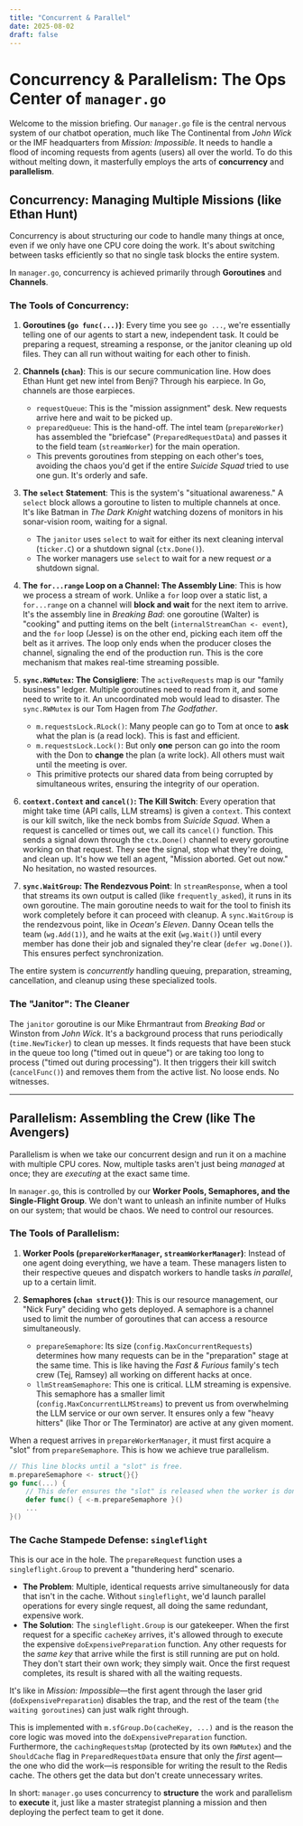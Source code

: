 ```yaml
---
title: "Concurrent & Parallel"
date: 2025-08-02
draft: false
---
```


# Concurrency & Parallelism: The Ops Center of `manager.go`

Welcome to the mission briefing. Our `manager.go` file is the central nervous system of our chatbot operation, much like The Continental from *John Wick* or the IMF headquarters from *Mission: Impossible*. It needs to handle a flood of incoming requests from agents (users) all over the world. To do this without melting down, it masterfully employs the arts of **concurrency** and **parallelism**.

## Concurrency: Managing Multiple Missions (like Ethan Hunt)

Concurrency is about structuring our code to handle many things at once, even if we only have one CPU core doing the work. It's about switching between tasks efficiently so that no single task blocks the entire system.

In `manager.go`, concurrency is achieved primarily through **Goroutines** and **Channels**.

### The Tools of Concurrency:

1.  **Goroutines (`go func(...)`)**: Every time you see `go ...`, we're essentially telling one of our agents to start a new, independent task. It could be preparing a request, streaming a response, or the janitor cleaning up old files. They can all run without waiting for each other to finish.

2.  **Channels (`chan`)**: This is our secure communication line. How does Ethan Hunt get new intel from Benji? Through his earpiece. In Go, channels are those earpieces.
    *   `requestQueue`: This is the "mission assignment" desk. New requests arrive here and wait to be picked up.
    *   `preparedQueue`: This is the hand-off. The intel team (`prepareWorker`) has assembled the "briefcase" (`PreparedRequestData`) and passes it to the field team (`streamWorker`) for the main operation.
    *   This prevents goroutines from stepping on each other's toes, avoiding the chaos you'd get if the entire *Suicide Squad* tried to use one gun. It's orderly and safe.

3.  **The `select` Statement**: This is the system's "situational awareness." A `select` block allows a goroutine to listen to multiple channels at once. It's like Batman in *The Dark Knight* watching dozens of monitors in his sonar-vision room, waiting for a signal.
    *   The `janitor` uses `select` to wait for either its next cleaning interval (`ticker.C`) or a shutdown signal (`ctx.Done()`).
    *   The worker managers use `select` to wait for a new request *or* a shutdown signal.

4.  **The `for...range` Loop on a Channel: The Assembly Line**: This is how we process a stream of work. Unlike a `for` loop over a static list, a `for...range` on a channel will **block and wait** for the next item to arrive. It's the assembly line in *Breaking Bad*: one goroutine (Walter) is "cooking" and putting items on the belt (`internalStreamChan <- event`), and the `for` loop (Jesse) is on the other end, picking each item off the belt as it arrives. The loop only ends when the producer closes the channel, signaling the end of the production run. This is the core mechanism that makes real-time streaming possible.

5.  **`sync.RWMutex`: The Consigliere**: The `activeRequests` map is our "family business" ledger. Multiple goroutines need to read from it, and some need to write to it. An uncoordinated mob would lead to disaster. The `sync.RWMutex` is our Tom Hagen from *The Godfather*.
    *   `m.requestsLock.RLock()`: Many people can go to Tom at once to **ask** what the plan is (a read lock). This is fast and efficient.
    *   `m.requestsLock.Lock()`: But only **one** person can go into the room with the Don to **change** the plan (a write lock). All others must wait until the meeting is over.
    *   This primitive protects our shared data from being corrupted by simultaneous writes, ensuring the integrity of our operation.

6.  **`context.Context` and `cancel()`: The Kill Switch**: Every operation that might take time (API calls, LLM streams) is given a `context`. This context is our kill switch, like the neck bombs from *Suicide Squad*. When a request is cancelled or times out, we call its `cancel()` function. This sends a signal down through the `ctx.Done()` channel to every goroutine working on that request. They see the signal, stop what they're doing, and clean up. It's how we tell an agent, "Mission aborted. Get out now." No hesitation, no wasted resources.

7.  **`sync.WaitGroup`: The Rendezvous Point**: In `streamResponse`, when a tool that streams its own output is called (like `frequently_asked`), it runs in its own goroutine. The main goroutine needs to wait for the tool to finish its work completely before it can proceed with cleanup. A `sync.WaitGroup` is the rendezvous point, like in *Ocean's Eleven*. Danny Ocean tells the team (`wg.Add(1)`), and he waits at the exit (`wg.Wait()`) until every member has done their job and signaled they're clear (`defer wg.Done()`). This ensures perfect synchronization.

The entire system is *concurrently* handling queuing, preparation, streaming, cancellation, and cleanup using these specialized tools.

### The "Janitor": The Cleaner

The `janitor` goroutine is our Mike Ehrmantraut from *Breaking Bad* or Winston from *John Wick*. It's a background process that runs periodically (`time.NewTicker`) to clean up messes. It finds requests that have been stuck in the queue too long ("timed out in queue") or are taking too long to process ("timed out during processing"). It then triggers their kill switch (`cancelFunc()`) and removes them from the active list. No loose ends. No witnesses.

---

## Parallelism: Assembling the Crew (like The Avengers)

Parallelism is when we take our concurrent design and run it on a machine with multiple CPU cores. Now, multiple tasks aren't just being *managed* at once; they are *executing* at the exact same time.

In `manager.go`, this is controlled by our **Worker Pools, Semaphores, and the Single-Flight Group**. We don't want to unleash an infinite number of Hulks on our system; that would be chaos. We need to control our resources.

### The Tools of Parallelism:

1.  **Worker Pools (`prepareWorkerManager`, `streamWorkerManager`)**: Instead of one agent doing everything, we have a team. These managers listen to their respective queues and dispatch workers to handle tasks *in parallel*, up to a certain limit.

2.  **Semaphores (`chan struct{}`)**: This is our resource management, our "Nick Fury" deciding who gets deployed. A semaphore is a channel used to limit the number of goroutines that can access a resource simultaneously.
    *   `prepareSemaphore`: Its size (`config.MaxConcurrentRequests`) determines how many requests can be in the "preparation" stage at the same time. This is like having the *Fast & Furious* family's tech crew (Tej, Ramsey) all working on different hacks at once.
    *   `llmStreamSemaphore`: This one is critical. LLM streaming is expensive. This semaphore has a smaller limit (`config.MaxConcurrentLLMStreams`) to prevent us from overwhelming the LLM service or our own server. It ensures only a few "heavy hitters" (like Thor or The Terminator) are active at any given moment.

When a request arrives in `prepareWorkerManager`, it must first acquire a "slot" from `prepareSemaphore`. This is how we achieve true parallelism.
```go
// This line blocks until a "slot" is free.
m.prepareSemaphore <- struct{}{}
go func(...) {
    // This defer ensures the "slot" is released when the worker is done.
    defer func() { <-m.prepareSemaphore }()
    ...
}()
```

### The Cache Stampede Defense: `singleflight`

This is our ace in the hole. The `prepareRequest` function uses a `singleflight.Group` to prevent a "thundering herd" scenario.

*   **The Problem**: Multiple, identical requests arrive simultaneously for data that isn't in the cache. Without `singleflight`, we'd launch parallel operations for every single request, all doing the same redundant, expensive work.
*   **The Solution**: The `singleflight.Group` is our gatekeeper. When the first request for a specific `cacheKey` arrives, it's allowed through to execute the expensive `doExpensivePreparation` function. Any other requests for the *same key* that arrive while the first is still running are put on hold. They don't start their own work; they simply wait. Once the first request completes, its result is shared with all the waiting requests.

It's like in *Mission: Impossible*—the first agent through the laser grid (`doExpensivePreparation`) disables the trap, and the rest of the team (`the waiting goroutines`) can just walk right through.

This is implemented with `m.sfGroup.Do(cacheKey, ...)` and is the reason the core logic was moved into the `doExpensivePreparation` function. Furthermore, the `cachingRequestsMap` (protected by its own `RWMutex`) and the `ShouldCache` flag in `PreparedRequestData` ensure that only the *first* agent—the one who did the work—is responsible for writing the result to the Redis cache. The others get the data but don't create unnecessary writes.

In short: `manager.go` uses concurrency to **structure** the work and parallelism to **execute** it, just like a master strategist planning a mission and then deploying the perfect team to get it done.
